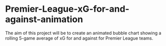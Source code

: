 # Premier-League-xG-for-and-against-animation
The aim of this project will be to create an animated bubble chart showing a rolling 5-game average of xG for and against for Premier League teams.
